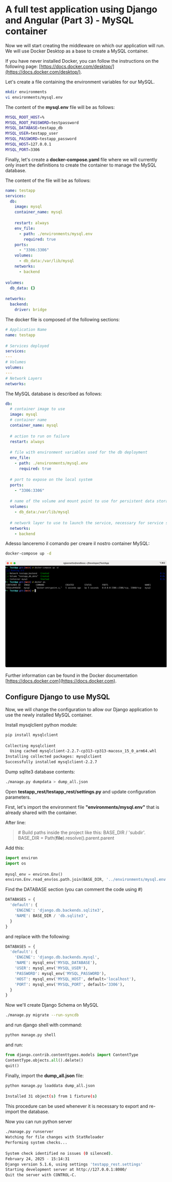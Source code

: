 # A full test application using Django and Angular (Part 3) - MySQL container

Now we will start creating the middleware on which our application will run. We will use Docker Desktop as a base to create a MySQL container.

If you have never installed Docker, you can follow the instructions on the following page: [https://docs.docker.com/desktop/](https://docs.docker.com/desktop/).

Let's create a file containing the environment variables for our MySQL.

```bash
mkdir environments
vi environments/mysql.env
```

The content of the **mysql.env** file will be as follows:

```bash
MYSQL_ROOT_HOST=%
MYSQL_ROOT_PASSWORD=testpassword
MYSQL_DATABASE=testapp_db
MYSQL_USER=testapp_user
MYSQL_PASSWORD=testapp_password
MYSQL_HOST=127.0.0.1
MYSQL_PORT=3306
```

Finally, let's create a **docker-compose.yaml** file where we will currently only insert the definitions to create the container to manage the MySQL database.

The content of the file will be as follows:

```yaml
name: testapp
services:
  db:
    image: mysql
    container_name: mysql

    restart: always
    env_file:
      - path: ./environments/mysql.env
        required: true
    ports:
      - "3306:3306"
    volumes:
      - db_data:/var/lib/mysql
    networks:
      - backend

volumes:
  db_data: {}

networks:
  backend:
    driver: bridge
```

The docker file is composed of the following sections:

```yaml
# Application Name
name: testapp

# Services deployed
services:
---
# Volumes
volumes:
---
# Network Layers
networks:
```

The MySQL database is described as follows:

```yaml
db:
  # container image to use
  image: mysql
  # container name
  container_name: mysql

  # action to run on failure
  restart: always

  # file with environment variables used for the db deployment
  env_file:
    - path: ./environments/mysql.env
      required: true

  # port to expose on the local system
  ports:
    - "3306:3306"

  # name of the volume and mount point to use for persistent data storage
  volumes:
    - db_data:/var/lib/mysql

  # network layer to use to launch the service, necessary for service segregation
  networks:
    - backend
```

Adesso lanceremo il comando per creare il nostro container MySQL:

```bash
docker-compose up -d
```

![./manage.py runserver](/docs/images/part3_1.png)

Further information can be found in the Docker documentation [https://docs.docker.com](https://docs.docker.com).

## Configure Django to use MySQL

Now, we will change the configuration to allow our Django application to use the newly installed MySQL container.

Install mysqlclient python module:

```bash
pip install mysqlclient

Collecting mysqlclient
  Using cached mysqlclient-2.2.7-cp313-cp313-macosx_15_0_arm64.whl
Installing collected packages: mysqlclient
Successfully installed mysqlclient-2.2.7
```

Dump sqlite3 database contents:

```bash
./manage.py dumpdata > dump_all.json
```

Open **testapp_rest/testapp_rest/settings.py** and update configuration parameters.

First, let's import the environment file **"environments/mysql.env"** that is already shared with the container.

After line:

> \# Build paths inside the project like this: BASE_DIR / 'subdir'.
> BASE_DIR = Path(**file**).resolve().parent.parent

Add this:

```python
import environ
import os

mysql_env = environ.Env()
environ.Env.read_env(os.path.join(BASE_DIR, '../environments/mysql.env'))
```

Find the DATABASE section (you can comment the code using #)

```python
DATABASES = {
  'default': {
    'ENGINE': 'django.db.backends.sqlite3',
    'NAME': BASE_DIR / 'db.sqlite3',
  }
}
```

and replace with the following:

```python
DATABASES = {
  'default': {
    'ENGINE': 'django.db.backends.mysql',
    'NAME': mysql_env('MYSQL_DATABASE'),
    'USER': mysql_env('MYSQL_USER'),
    'PASSWORD': mysql_env('MYSQL_PASSWORD'),
    'HOST': mysql_env('MYSQL_HOST', default='localhost'),
    'PORT': mysql_env('MYSQL_PORT', default='3306'),
  }
}
```

Now we'll create Django Schema on MySQL

```bash
./manage.py migrate --run-syncdb
```

and run django shell with command:

```bash
python manage.py shell
```

and run:

```python
from django.contrib.contenttypes.models import ContentType
ContentType.objects.all().delete()
quit()
```

Finally, import the **dump_all.json** file:

```bash
python manage.py loaddata dump_all.json

Installed 31 object(s) from 1 fixture(s)
```

This procedure can be used whenever it is necessary to export and re-import the database.

Now you can run python server

```bash
./manage.py runserver
Watching for file changes with StatReloader
Performing system checks...

System check identified no issues (0 silenced).
February 24, 2025 - 15:14:31
Django version 5.1.6, using settings 'testapp_rest.settings'
Starting development server at http://127.0.0.1:8000/
Quit the server with CONTROL-C.
```
